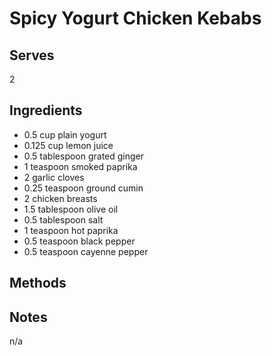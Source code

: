 # Spicy Yogurt Chicken Kebabs

## Serves
2

## Ingredients
 - 0.5 cup plain yogurt
 - 0.125 cup lemon juice
 - 0.5 tablespoon grated ginger
 - 1 teaspoon smoked paprika
 - 2 garlic cloves
 - 0.25 teaspoon ground cumin
 - 2 chicken breasts
 - 1.5 tablespoon olive oil
 - 0.5 tablespoon salt
 - 1 teaspoon hot paprika
 - 0.5 teaspoon black pepper
 - 0.5 teaspoon cayenne pepper

## Methods


## Notes
n/a
